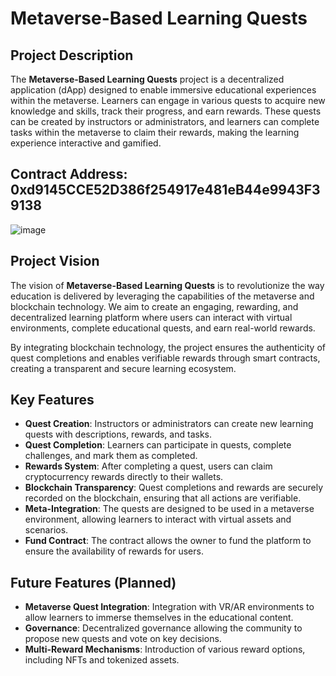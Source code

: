 # Metaverse-Based Learning Quests

## Project Description
The **Metaverse-Based Learning Quests** project is a decentralized application (dApp) designed to enable immersive educational experiences within the metaverse. Learners can engage in various quests to acquire new knowledge and skills, track their progress, and earn rewards. These quests can be created by instructors or administrators, and learners can complete tasks within the metaverse to claim their rewards, making the learning experience interactive and gamified.

## Contract Address: 0xd9145CCE52D386f254917e481eB44e9943F39138
![image](https://github.com/user-attachments/assets/8bb0d0ad-8468-45d5-a0f5-f481a7da5ea5)



## Project Vision
The vision of **Metaverse-Based Learning Quests** is to revolutionize the way education is delivered by leveraging the capabilities of the metaverse and blockchain technology. We aim to create an engaging, rewarding, and decentralized learning platform where users can interact with virtual environments, complete educational quests, and earn real-world rewards.

By integrating blockchain technology, the project ensures the authenticity of quest completions and enables verifiable rewards through smart contracts, creating a transparent and secure learning ecosystem.

## Key Features
- **Quest Creation**: Instructors or administrators can create new learning quests with descriptions, rewards, and tasks.
- **Quest Completion**: Learners can participate in quests, complete challenges, and mark them as completed.
- **Rewards System**: After completing a quest, users can claim cryptocurrency rewards directly to their wallets.
- **Blockchain Transparency**: Quest completions and rewards are securely recorded on the blockchain, ensuring that all actions are verifiable.
- **Meta-Integration**: The quests are designed to be used in a metaverse environment, allowing learners to interact with virtual assets and scenarios.
- **Fund Contract**: The contract allows the owner to fund the platform to ensure the availability of rewards for users.

## Future Features (Planned)
- **Metaverse Quest Integration**: Integration with VR/AR environments to allow learners to immerse themselves in the educational content.
- **Governance**: Decentralized governance allowing the community to propose new quests and vote on key decisions.
- **Multi-Reward Mechanisms**: Introduction of various reward options, including NFTs and tokenized assets.
                                                           

